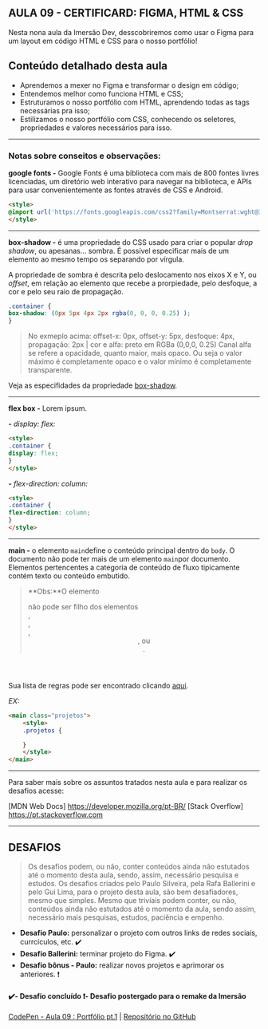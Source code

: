 AULA 09 - CERTIFICARD: FIGMA, HTML & CSS
---

Nesta nona aula da Imersão Dev, desscobriremos como usar o Figma para um layout em código HTML e CSS para o nosso portfólio!

## Conteúdo detalhado desta aula

- Aprendemos a mexer no Figma e transformar o design em código;
- Entendemos melhor como funciona HTML e CSS;
- Estruturamos o nosso portfólio com HTML, aprendendo todas as tags necessárias pra isso;
- Estilizamos o nosso portfólio com CSS, conhecendo os seletores, propriedades e valores necessários para isso.


--- 

### Notas sobre conseitos e observações:

**google fonts -** 
Google Fonts é uma biblioteca com mais de 800 fontes livres licenciadas, um diretório web interativo para navegar na biblioteca, e APIs para usar convenientemente as fontes através de CSS e Android.

~~~html
<style>
@import url('https://fonts.googleapis.com/css2?family=Montserrat:wght@300;400;600;700&display=swap'); 
</style>
~~~


---

**box-shadow -** é uma propriedade do CSS usado para criar o popular _drop shadow_, ou apesanas... sombra. É possível especificar mais de um elemento ao mesmo tempo os separando por vírgula. 

A propriedade de sombra é descrita pelo deslocamento nos eixos X e Y, ou _offset_, em relação ao elemento que recebe a prorpiedade, pelo desfoque, a cor e pelo seu raio de propagação.

~~~css
.container {
box-shadow: (0px 5px 4px 2px rgba(0, 0, 0, 0.25) );
}
~~~
> No exmeplo acima: offset-x: 0px, offset-y: 5px, desfoque: 4px, propagação: 2px | cor e alfa: preto em RGBa (0,0,0, 0.25)
Canal alfa se refere a opacidade, quanto maior, mais opaco. Ou seja o valor máximo é completamente opaco e o valor mínimo é completamente transparente.

Veja as especifidades da propriedade [box-shadow](https://developer.mozilla.org/pt-BR/docs/Web/CSS/box-shadow).


---

**flex box -** Lorem ipsum.

**-** _display: flex:_

~~~html
<style>
.container {
display: flex;
}
</style>
~~~

**-** _flex-direction: column:_

~~~html
<style>
.container {
flex-direction: column;
}
</style>
~~~ 

---

**main -** o elemento ```main```define o conteúdo principal dentro do ```body```.
O documento não pode ter mais de um elemento ```main```por documento.
Elementos pertencentes a categoria de conteúdo de fluxo tipicamente contém texto ou conteúdo embutido.
>**Obs:**O elemento <main> não pode ser filho dos elementos <article>, <aside>, <footer>, <header>, ou <nav>.

Sua lista de regras pode ser encontrado clicando [aqui](https://developer.mozilla.org/en-US/docs/Web/HTML/Element/main).

_EX:_

~~~html
<main class="projetos">
	<style>
	.projetos {

	}
	</style>
</main>
~~~ 

---

Para saber mais sobre os assuntos tratados nesta aula e para realizar os desafios acesse:

[MDN Web Docs] https://developer.mozilla.org/pt-BR/
[Stack Overflow] https://pt.stackoverflow.com

---

DESAFIOS
---

>Os desafios podem, ou não, conter conteúdos ainda não estutados até o momento desta aula, sendo, assim, necessário pesquisa e estudos.
Os desafios criados pelo Paulo Silveira, pela Rafa Ballerini e pelo Gui Lima, para o projeto desta aula, são bem desafiadores, mesmo que simples. Mesmo que trivíais podem conter, ou não, conteúdos ainda não estutados até o momento da aula, sendo assim, necessário mais pesquisas, estudos, paciência e empenho.

- **Desafio Paulo:** personalizar o projeto com outros links de redes sociais, currcículos, etc. ✔️
- **Desafio Ballerini:** terminar projeto do Figma. ✔️
- **Desafio bônus - Paulo:** realizar novos projetos e aprimorar os anteriores. ❗

#### ✔️- Desafio concluído ❗- Desafio postergado para o remake da Imersão

[CodePen - Aula 09 : Portfólio pt.1](https://codepen.io/lannyer/pen/KKyJdOx) | [Repositório no GitHub](https://github.com/Lannyer/imersaodev3/tree/master/Aula9-Certificardpt1)